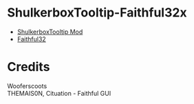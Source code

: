 # ShulkerboxTooltip-Faithful32x

- [ShulkerboxTooltip Mod](https://www.curseforge.com/minecraft/mc-mods/shulkerboxtooltip)
- [Faithful32](https://faithfulpack.net/)

# Credits
Wooferscoots\
THEMAIS0N, Cituation - Faithful GUI


